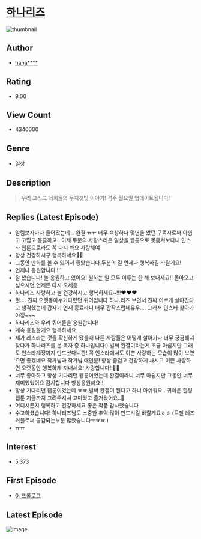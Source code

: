 # [하나리즈](https://comic.naver.com/bestChallenge/list?titleId=724777)
![thumbnail](https://image-comic.pstatic.net/user_contents_data/challenge_comic/2021/03/05/323773/thumbnail_434x33048444419_5c94_46bd_b420_f0886a1f23cb_00000282.JPEG)

## Author
- [hana****](https://comic.naver.com/artistTitle?id=323773)

## Rating
- 9.00

## View Count
- 4340000

## Genre
- 일상

## Description
> 우리 그리고 너희들의 무지갯빛 이야기! 격주 월요일 업데이트됩니다!

## Replies (Latest Episode)
- 알림보자마자 들어왔는데 .. 완결 ㅠㅠ 너무 속상하다 몇년을 봤던 구독자로써 아쉽고 고맙고 뭉클하고.. 이제 두분의 사랑스러운 일상을 웹툰으로 못훔쳐보다니 인스타 웹툰으로라도 꼭 다시 봐요 사랑해여
- 항상 건강하시구 행복하세요🥲🥲
- 그동안 만화를 볼 수 있어서 좋았습니다.두분의 길 언제나 행복하길 바랄게요!
- 언제나 응원합니다 !!'
- 잘 봤습니다! 늘 응원하고 있어요! 원하는 일 모두 이루는 한 해 보내세요!! 돌아오고 싶으시면 언제든 다시 오세용
- 하나리즈 사랑하고 늘 건강하시고 행복하세요~!!!❤❤❤
- 헐.... 진짜 오랫동아누기다렸던 퀴어입니다 하나.리즈 보면서 진짜 이쁘게 살아간다고 생각했는데 갑자기 연재 종료라니 너무 갑작스럽네유우.... 그래서 인스타 찾아가야징~~~
- 하나리즈와 우리 퀴어들을 응원합니다!
- 계속 응원할게요 행복하세요
- 제가 레즈라는 것을 확신하게 됐을때 다른 사람들은 어떻게 살아가나 너무 궁금해져 찾다가 하나리즈를 본 독자 중 하나입니다:) 벌써 완결이라는게 조금 아쉽지만 그래도 인스타계정까지 만드셨다니깐! 꼭 인스타에서도 이쁜 사랑하는 모습이 많이 보였으면 좋겠네요 작가님과 작가님 애인분! 항상 즐겁고 건강하게 사시고 이쁜 사랑하면 오랫동안 행복하게 지내세요! 사랑합니다!!💜💜
- 너무 좋아하고 항상 기다리던 웹툰이었는데 완결이라니 너무 아쉽지만 그동안 너무 재미있었어요 감사합니다 항상응원해요!!
- 항상 기다리던 웹툰이었는데 ㅠㅠ 벌써 완결이 된다고 하니 아쉬워요.. 귀여운 힐링 웹툰 지금까지 그려주셔서 고마웠고 즐거웠어요..🥲
- 어디서든지 행복하고 건강하세요 좋은 작품 감사했습니다
- 수고하셨습니다! 하나리즈님도 소중한 추억 많이 만드시길 바랄게요ㅎㅎ (트젠 레즈커플로써 공감되는부분 많았습니다ㅠㅠㅠ )
- ㅠㅠ

## Interest
- 5,373

## First Episode
- [0. 프롤로그](https://comic.naver.com/bestChallenge/detail?titleId=724777&no=1)

## Latest Episode
![image](https://image-comic.pstatic.net/user_contents_data/challenge_comic/2022/07/04/323773/upload_3991425542705656677.jpeg)

